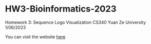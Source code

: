# HW3-Bioinformatics-2023
Homework 3: Sequence Logo Visualization
CS340 Yuan Ze University 
1/06/2023

You can visit the website [here](https://www.axelardy2.pythoneverywhere.com)
